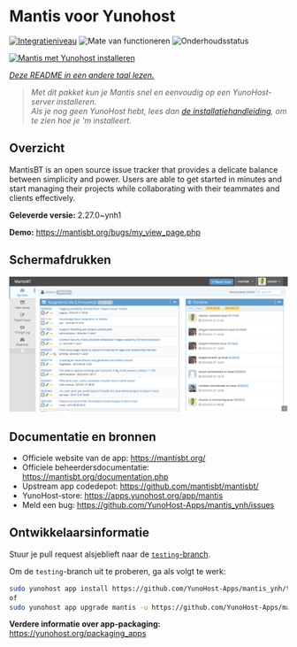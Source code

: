 <!--
NB: Deze README is automatisch gegenereerd door <https://github.com/YunoHost/apps/tree/master/tools/readme_generator>
Hij mag NIET handmatig aangepast worden.
-->

# Mantis voor Yunohost

[![Integratieniveau](https://apps.yunohost.org/badge/integration/mantis)](https://ci-apps.yunohost.org/ci/apps/mantis/)
![Mate van functioneren](https://apps.yunohost.org/badge/state/mantis)
![Onderhoudsstatus](https://apps.yunohost.org/badge/maintained/mantis)

[![Mantis met Yunohost installeren](https://install-app.yunohost.org/install-with-yunohost.svg)](https://install-app.yunohost.org/?app=mantis)

*[Deze README in een andere taal lezen.](./ALL_README.md)*

> *Met dit pakket kun je Mantis snel en eenvoudig op een YunoHost-server installeren.*  
> *Als je nog geen YunoHost hebt, lees dan [de installatiehandleiding](https://yunohost.org/install), om te zien hoe je 'm installeert.*

## Overzicht

MantisBT is an open source issue tracker that provides a delicate balance between simplicity and power. Users are able to get started in minutes and start managing their projects while collaborating with their teammates and clients effectively. 

**Geleverde versie:** 2.27.0~ynh1

**Demo:** <https://mantisbt.org/bugs/my_view_page.php>

## Schermafdrukken

![Schermafdrukken van Mantis](./doc/screenshots/modern_my_view.png)

## Documentatie en bronnen

- Officiele website van de app: <https://mantisbt.org/>
- Officiele beheerdersdocumentatie: <https://mantisbt.org/documentation.php>
- Upstream app codedepot: <https://github.com/mantisbt/mantisbt/>
- YunoHost-store: <https://apps.yunohost.org/app/mantis>
- Meld een bug: <https://github.com/YunoHost-Apps/mantis_ynh/issues>

## Ontwikkelaarsinformatie

Stuur je pull request alsjeblieft naar de [`testing`-branch](https://github.com/YunoHost-Apps/mantis_ynh/tree/testing).

Om de `testing`-branch uit te proberen, ga als volgt te werk:

```bash
sudo yunohost app install https://github.com/YunoHost-Apps/mantis_ynh/tree/testing --debug
of
sudo yunohost app upgrade mantis -u https://github.com/YunoHost-Apps/mantis_ynh/tree/testing --debug
```

**Verdere informatie over app-packaging:** <https://yunohost.org/packaging_apps>
